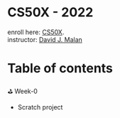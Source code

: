 # CS50X - 2022
enroll here: [CS50X](https://cs50.harvard.edu/x/2022/).  
 instructor: [David J. Malan](https://cs.harvard.edu/malan/)

# Table of contents
:golf: Week-0
   * Scratch project
